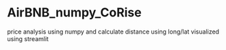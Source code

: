 # AirBNB_numpy_CoRise
price analysis using numpy and calculate distance using long/lat visualized using streamlit 
